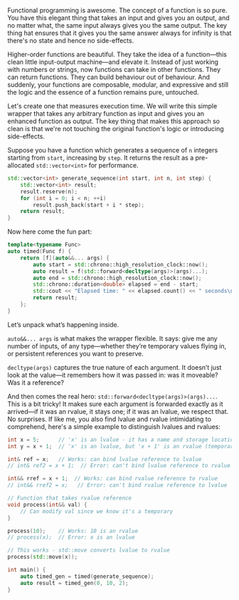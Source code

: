 Functional programming is awesome. The concept of a function is so pure. You have this elegant thing that takes an input and gives you an output, and no matter what, the same input always gives you the same output. The key thing hat ensures that it gives you the same answer always for infinity is that there's no state and hence no side-effects.

Higher-order functions are beautiful. They take the idea of a function—this clean little input-output machine—and elevate it. Instead of just working with numbers or strings, now functions can take in other functions. They can return functions. They can build behaviour out of behaviour. And suddenly, your functions are composable, modular, and expressive and still the logic and the essence of a function remains pure, untouched.

Let's create one that measures execution time. We will write this simple wrapper that takes any arbitrary function as input and gives you an enhanced function as output. The key thing that makes this approach so clean is that we're not touching the original function's logic or introducing side-effects.

Suppose you have a function which generates a sequence of `n` integers starting from `start`, increasing by `step`. It returns the result as a pre-allocated `std::vector<int>` for performance.

```cpp
std::vector<int> generate_sequence(int start, int n, int step) {
    std::vector<int> result;
    result.reserve(n);
    for (int i = 0; i < n; ++i)
        result.push_back(start + i * step);
    return result;
}
```

Now here come the fun part:

```cpp
template<typename Func>
auto timed(Func f) {
    return [f](auto&&... args) {
        auto start = std::chrono::high_resolution_clock::now();
        auto result = f(std::forward<decltype(args)>(args)...);
        auto end = std::chrono::high_resolution_clock::now();
        std::chrono::duration<double> elapsed = end - start;
        std::cout << "Elapsed time: " << elapsed.count() << " seconds\n";
        return result;
    };
}
```


Let’s unpack what’s happening inside.

`auto&&... args` is what makes the wrapper flexible. It says: give me any number of inputs, of any type—whether they’re temporary values flying in, or persistent references you want to preserve.

`decltype(args)` captures the true nature of each argument. It doesn’t just look at the value—it remembers how it was passed in: was it moveable? Was it a reference?

And then comes the real hero: `std::forward<decltype(args)>(args)...`. This is a bit tricky! It makes sure each argument is forwarded exactly as it arrived—if it was an rvalue, it stays one; if it was an lvalue, we respect that. No surprises. If like me, you also find lvalue and rvalue intimidating to comprehend, here's a simple example to distinguish lvalues and rvalues:

```cpp
int x = 5;      // 'x' is an lvalue - it has a name and storage location
int y = x + 1;  // 'x' is an lvalue, but 'x + 1' is an rvalue (temporary result)

int& ref = x;   // Works: can bind lvalue reference to lvalue
// int& ref2 = x + 1;  // Error: can't bind lvalue reference to rvalue

int&& rref = x + 1;  // Works: can bind rvalue reference to rvalue
// int&& rref2 = x;   // Error: can't bind rvalue reference to lvalue

// Function that takes rvalue reference
void process(int&& val) { 
    // Can modify val since we know it's a temporary
}

process(10);    // Works: 10 is an rvalue
// process(x);  // Error: x is an lvalue

// This works - std::move converts lvalue to rvalue
process(std::move(x));
```


```cpp
int main() {
    auto timed_gen = timed(generate_sequence);
    auto result = timed_gen(0, 10, 2);
}

```